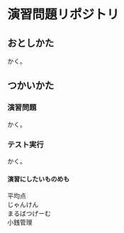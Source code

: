 # 演習問題リポジトリ

## おとしかた
かく。  

## つかいかた

### 演習問題
かく。  

### テスト実行
かく。  


#### 演習にしたいものめも
平均点    
じゃんけん  
まるばつげーむ   
小銭管理   
